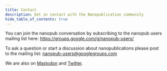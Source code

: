 ```yaml
---
title: Contact
description: Get in contact with the Nanopublication community
hide_table_of_contents: true
---
```


You can join the nanopub conversation by subscribing to the nanopub users mailing list here: https://groups.google.com/g/nanopub-users/

To ask a question or start a discussion about nanopublications please post to the mailing list: [nanopub-users@googlegroups.com](mailto:nanopub-users@googlegroups.com)

We are also on [Mastodon](https://mas.to/@nanopub) and [Twitter](https://twitter.com/nanopub_org).
